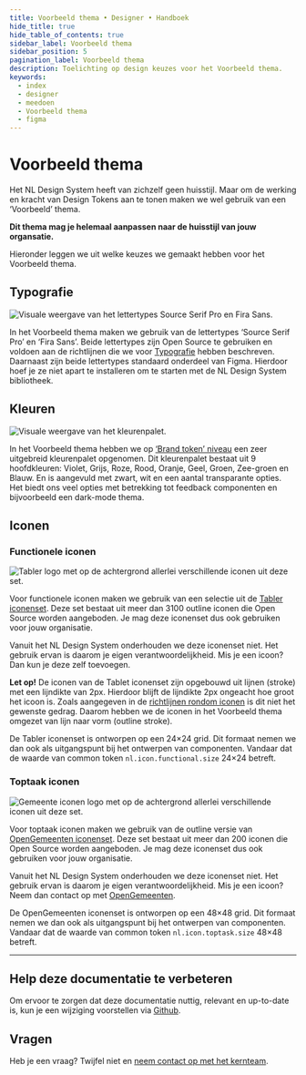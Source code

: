 ```yaml
---
title: Voorbeeld thema • Designer • Handboek
hide_title: true
hide_table_of_contents: true
sidebar_label: Voorbeeld thema
sidebar_position: 5
pagination_label: Voorbeeld thema
description: Toelichting op design keuzes voor het Voorbeeld thema.
keywords:
  - index
  - designer
  - meedoen
  - Voorbeeld thema
  - figma
---
```


# Voorbeeld thema

Het NL Design System heeft van zichzelf geen huisstijl. Maar om de werking en kracht van Design Tokens aan te tonen maken we wel gebruik van een ‘Voorbeeld’ thema.

**Dit thema mag je helemaal aanpassen naar de huisstijl van jouw organsatie.**

Hieronder leggen we uit welke keuzes we gemaakt hebben voor het Voorbeeld thema.

## Typografie

![Visuale weergave van het lettertypes Source Serif Pro en Fira Sans.](https://raw.githubusercontent.com/nl-design-system/documentatie/assets/meedoen_designers_voorbeeld-thema_typografie.png)

In het Voorbeeld thema maken we gebruik van de lettertypes ‘Source Serif Pro’ en ‘Fira Sans’. Beide lettertypes zijn Open Source te gebruiken en voldoen aan de richtlijnen die we voor [Typografie](../../richtlijnen/stijl/typografie.md) hebben beschreven. Daarnaast zijn beide lettertypes standaard onderdeel van Figma. Hierdoor hoef je ze niet apart te installeren om te starten met de NL Design System bibliotheek.

## Kleuren

![Visuale weergave van het kleurenpalet.](https://raw.githubusercontent.com/nl-design-system/documentatie/assets/meedoen_designers_voorbeeld-thema_kleuren.png)

In het Voorbeeld thema hebben we op [‘Brand token’ niveau](../../handboek/design-tokens/README.mdx) een zeer uitgebreid kleurenpalet opgenomen. Dit kleurenpalet bestaat uit 9 hoofdkleuren: Violet, Grijs, Roze, Rood, Oranje, Geel, Groen, Zee-groen en Blauw. En is aangevuld met zwart, wit en een aantal transparante opties. Het biedt ons veel opties met betrekking tot feedback componenten en bijvoorbeeld een dark-mode thema.

## Iconen

### Functionele iconen

![Tabler logo met op de achtergrond allerlei verschillende iconen uit deze set.](https://raw.githubusercontent.com/nl-design-system/documentatie/assets/meedoen_designers_voorbeeld-thema_functionele-iconen.png)

Voor functionele iconen maken we gebruik van een selectie uit de [Tabler iconenset](https://tabler-icons.io/). Deze set bestaat uit meer dan 3100 outline iconen die Open Source worden aangeboden. Je mag deze iconenset dus ook gebruiken voor jouw organisatie.

Vanuit het NL Design System onderhouden we deze iconenset niet. Het gebruik ervan is daarom je eigen verantwoordelijkheid. Mis je een icoon? Dan kun je deze zelf toevoegen.

**Let op!** De iconen van de Tablet iconenset zijn opgebouwd uit lijnen (stroke) met een lijndikte van 2px. Hierdoor blijft de lijndikte 2px ongeacht hoe groot het icoon is. Zoals aangegeven in de [richtlijnen rondom iconen](../../richtlijnen/stijl/iconen.md) is dit niet het gewenste gedrag. Daarom hebben we de iconen in het Voorbeeld thema omgezet van lijn naar vorm (outline stroke).

De Tabler iconenset is ontworpen op een 24×24 grid. Dit formaat nemen we dan ook als uitgangspunt bij het ontwerpen van componenten. Vandaar dat de waarde van common token `nl.icon.functional.size` 24×24 betreft.

### Toptaak iconen

![Gemeente iconen logo met op de achtergrond allerlei verschillende iconen uit deze set.](https://raw.githubusercontent.com/nl-design-system/documentatie/assets/meedoen_designers_voorbeeld-thema_toptaak-iconen.png)

Voor toptaak iconen maken we gebruik van de outline versie van [OpenGemeenten iconenset](https://www.gemeenteniconen.nl/). Deze set bestaat uit meer dan 200 iconen die Open Source worden aangeboden. Je mag deze iconenset dus ook gebruiken voor jouw organisatie.

Vanuit het NL Design System onderhouden we deze iconenset niet. Het gebruik ervan is daarom je eigen verantwoordelijkheid. Mis je een icoon? Neem dan contact op met [OpenGemeenten](https://www.gemeenteniconen.nl/doe-mee).

De OpenGemeenten iconenset is ontworpen op een 48×48 grid. Dit formaat nemen we dan ook als uitgangspunt bij het ontwerpen van componenten. Vandaar dat de waarde van common token `nl.icon.toptask.size` 48×48 betreft.

---

## Help deze documentatie te verbeteren

Om ervoor te zorgen dat deze documentatie nuttig, relevant en up-to-date is, kun je een wijziging voorstellen via [Github](https://github.com/nl-design-system/documentatie).

## Vragen

Heb je een vraag? Twijfel niet en [neem contact op met het kernteam](../../project/kernteam.mdx).
